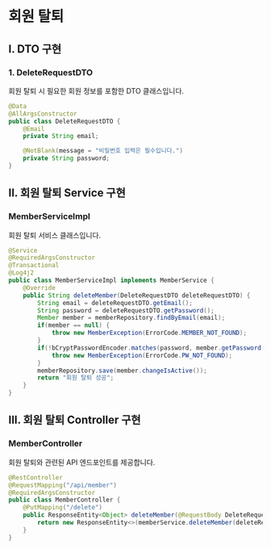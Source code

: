 # 회원 탈퇴
## I. DTO 구현
### 1. DeleteRequestDTO
회원 탈퇴 시 필요한 회원 정보를 포함한 DTO 클래스입니다.

```java
@Data
@AllArgsConstructor
public class DeleteRequestDTO {
    @Email
    private String email;

    @NotBlank(message = "비밀번호 입력은 필수입니다.")
    private String password;
}
```

## II. 회원 탈퇴 Service 구현
### MemberServiceImpl
회원 탈퇴 서비스 클래스입니다.  <br>

```java
@Service
@RequiredArgsConstructor
@Transactional
@Log4j2
public class MemberServiceImpl implements MemberService {
    @Override
    public String deleteMember(DeleteRequestDTO deleteRequestDTO) {
        String email = deleteRequestDTO.getEmail();
        String password = deleteRequestDTO.getPassword();
        Member member = memberRepository.findByEmail(email);
        if(member == null) {
            throw new MemberException(ErrorCode.MEMBER_NOT_FOUND);
        }
        if(!bCryptPasswordEncoder.matches(password, member.getPassword())) {
            throw new MemberException(ErrorCode.PW_NOT_FOUND);
        }
        memberRepository.save(member.changeIsActive());
        return "회원 탈퇴 성공";
    }
}
```

## III. 회원 탈퇴 Controller 구현
### MemberController
회원 탈퇴와 관련된 API 엔드포인트를 제공합니다.

```java
@RestController
@RequestMapping("/api/member")
@RequiredArgsConstructor
public class MemberController {
    @PutMapping("/delete")
    public ResponseEntity<Object> deleteMember(@RequestBody DeleteRequestDTO deleteRequestDTO) {
        return new ResponseEntity<>(memberService.deleteMember(deleteRequestDTO), HttpStatus.OK);
    }
}
```
